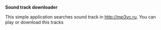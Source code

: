 **Sound track downloader**

This simple application searches sound track in http://mp3vc.ru. You can play or download this tracks
